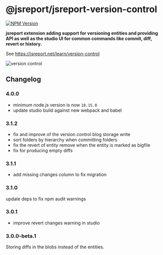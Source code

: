# @jsreport/jsreport-version-control
[![NPM Version](http://img.shields.io/npm/v/@jsreport/jsreport-version-control.svg?style=flat-square)](https://npmjs.com/package/@jsreport/jsreport-version-control)

**jsreport extension adding support for versioning entities and providing API as well as the studio UI for common commands like commit, diff, revert or history.**

See https://jsreport.net/learn/version-control

![version control](https://jsreport.net/img/version-control.gif)

## Changelog

### 4.0.0

- minimum node.js version is now `18.15.0`
- update studio build against new webpack and babel

### 3.1.2

- fix and improve of the version control blog storage write
- sort folders by hierarchy when committing folders
- fix the revert of entity remove when the entity is marked as bigfile
- fix for producing empty diffs

### 3.1.1

- add missing changes column to fix migration

### 3.1.0

update deps to fix npm audit warnings

### 3.0.1

- improve revert changes warning in studio

### 3.0.0-beta.1

Storing diffs in the blobs instead of the entities.
